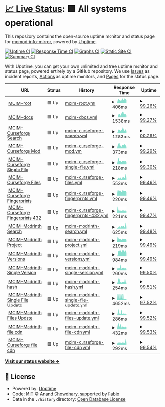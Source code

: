 # [📈 Live Status](https://mcmod-info-mirror.github.io/upptime): <!--live status--> **🟩 All systems operational**

This repository contains the open-source uptime monitor and status page for [mcmod-info-mirror](https://github.com/mcmod-info-mirror), powered by [Upptime](https://github.com/upptime/upptime).

[![Uptime CI](https://github.com/mcmod-info-mirror/upptime/workflows/Uptime%20CI/badge.svg)](https://github.com/mcmod-info-mirror/upptime/actions?query=workflow%3A%22Uptime+CI%22)
[![Response Time CI](https://github.com/mcmod-info-mirror/upptime/workflows/Response%20Time%20CI/badge.svg)](https://github.com/mcmod-info-mirror/upptime/actions?query=workflow%3A%22Response+Time+CI%22)
[![Graphs CI](https://github.com/mcmod-info-mirror/upptime/workflows/Graphs%20CI/badge.svg)](https://github.com/mcmod-info-mirror/upptime/actions?query=workflow%3A%22Graphs+CI%22)
[![Static Site CI](https://github.com/mcmod-info-mirror/upptime/workflows/Static%20Site%20CI/badge.svg)](https://github.com/mcmod-info-mirror/upptime/actions?query=workflow%3A%22Static+Site+CI%22)
[![Summary CI](https://github.com/mcmod-info-mirror/upptime/workflows/Summary%20CI/badge.svg)](https://github.com/mcmod-info-mirror/upptime/actions?query=workflow%3A%22Summary+CI%22)

With [Upptime](https://upptime.js.org), you can get your own unlimited and free uptime monitor and status page, powered entirely by a GitHub repository. We use [Issues](https://github.com/mcmod-info-mirror/upptime/issues) as incident reports, [Actions](https://github.com/mcmod-info-mirror/upptime/actions) as uptime monitors, and [Pages](https://mcmod-info-mirror.github.io/upptime) for the status page.

<!--start: status pages-->
<!-- This summary is generated by Upptime (https://github.com/upptime/upptime) -->
<!-- Do not edit this manually, your changes will be overwritten -->
<!-- prettier-ignore -->
| URL | Status | History | Response Time | Uptime |
| --- | ------ | ------- | ------------- | ------ |
| <img alt="" src="https://icons.duckduckgo.com/ip3/mod.mcimirror.top.ico" height="13"> [MCIM-root](https://mod.mcimirror.top) | 🟩 Up | [mcim-root.yml](https://github.com/mcmod-info-mirror/upptime/commits/HEAD/history/mcim-root.yml) | <details><summary><img alt="Response time graph" src="./graphs/mcim-root/response-time-week.png" height="20"> 406ms</summary><br><a href="https://mcmod-info-mirror.github.io/upptime/history/mcim-root"><img alt="Response time 379" src="https://img.shields.io/endpoint?url=https%3A%2F%2Fraw.githubusercontent.com%2Fmcmod-info-mirror%2Fupptime%2FHEAD%2Fapi%2Fmcim-root%2Fresponse-time.json"></a><br><a href="https://mcmod-info-mirror.github.io/upptime/history/mcim-root"><img alt="24-hour response time 617" src="https://img.shields.io/endpoint?url=https%3A%2F%2Fraw.githubusercontent.com%2Fmcmod-info-mirror%2Fupptime%2FHEAD%2Fapi%2Fmcim-root%2Fresponse-time-day.json"></a><br><a href="https://mcmod-info-mirror.github.io/upptime/history/mcim-root"><img alt="7-day response time 406" src="https://img.shields.io/endpoint?url=https%3A%2F%2Fraw.githubusercontent.com%2Fmcmod-info-mirror%2Fupptime%2FHEAD%2Fapi%2Fmcim-root%2Fresponse-time-week.json"></a><br><a href="https://mcmod-info-mirror.github.io/upptime/history/mcim-root"><img alt="30-day response time 379" src="https://img.shields.io/endpoint?url=https%3A%2F%2Fraw.githubusercontent.com%2Fmcmod-info-mirror%2Fupptime%2FHEAD%2Fapi%2Fmcim-root%2Fresponse-time-month.json"></a><br><a href="https://mcmod-info-mirror.github.io/upptime/history/mcim-root"><img alt="1-year response time 379" src="https://img.shields.io/endpoint?url=https%3A%2F%2Fraw.githubusercontent.com%2Fmcmod-info-mirror%2Fupptime%2FHEAD%2Fapi%2Fmcim-root%2Fresponse-time-year.json"></a></details> | <details><summary><a href="https://mcmod-info-mirror.github.io/upptime/history/mcim-root">99.26%</a></summary><a href="https://mcmod-info-mirror.github.io/upptime/history/mcim-root"><img alt="All-time uptime 99.62%" src="https://img.shields.io/endpoint?url=https%3A%2F%2Fraw.githubusercontent.com%2Fmcmod-info-mirror%2Fupptime%2FHEAD%2Fapi%2Fmcim-root%2Fuptime.json"></a><br><a href="https://mcmod-info-mirror.github.io/upptime/history/mcim-root"><img alt="24-hour uptime 100.00%" src="https://img.shields.io/endpoint?url=https%3A%2F%2Fraw.githubusercontent.com%2Fmcmod-info-mirror%2Fupptime%2FHEAD%2Fapi%2Fmcim-root%2Fuptime-day.json"></a><br><a href="https://mcmod-info-mirror.github.io/upptime/history/mcim-root"><img alt="7-day uptime 99.26%" src="https://img.shields.io/endpoint?url=https%3A%2F%2Fraw.githubusercontent.com%2Fmcmod-info-mirror%2Fupptime%2FHEAD%2Fapi%2Fmcim-root%2Fuptime-week.json"></a><br><a href="https://mcmod-info-mirror.github.io/upptime/history/mcim-root"><img alt="30-day uptime 99.46%" src="https://img.shields.io/endpoint?url=https%3A%2F%2Fraw.githubusercontent.com%2Fmcmod-info-mirror%2Fupptime%2FHEAD%2Fapi%2Fmcim-root%2Fuptime-month.json"></a><br><a href="https://mcmod-info-mirror.github.io/upptime/history/mcim-root"><img alt="1-year uptime 99.62%" src="https://img.shields.io/endpoint?url=https%3A%2F%2Fraw.githubusercontent.com%2Fmcmod-info-mirror%2Fupptime%2FHEAD%2Fapi%2Fmcim-root%2Fuptime-year.json"></a></details>
| <img alt="" src="https://icons.duckduckgo.com/ip3/mod.mcimirror.top.ico" height="13"> [MCIM-docs](https://mod.mcimirror.top/docs) | 🟩 Up | [mcim-docs.yml](https://github.com/mcmod-info-mirror/upptime/commits/HEAD/history/mcim-docs.yml) | <details><summary><img alt="Response time graph" src="./graphs/mcim-docs/response-time-week.png" height="20"> 1538ms</summary><br><a href="https://mcmod-info-mirror.github.io/upptime/history/mcim-docs"><img alt="Response time 1399" src="https://img.shields.io/endpoint?url=https%3A%2F%2Fraw.githubusercontent.com%2Fmcmod-info-mirror%2Fupptime%2FHEAD%2Fapi%2Fmcim-docs%2Fresponse-time.json"></a><br><a href="https://mcmod-info-mirror.github.io/upptime/history/mcim-docs"><img alt="24-hour response time 1191" src="https://img.shields.io/endpoint?url=https%3A%2F%2Fraw.githubusercontent.com%2Fmcmod-info-mirror%2Fupptime%2FHEAD%2Fapi%2Fmcim-docs%2Fresponse-time-day.json"></a><br><a href="https://mcmod-info-mirror.github.io/upptime/history/mcim-docs"><img alt="7-day response time 1538" src="https://img.shields.io/endpoint?url=https%3A%2F%2Fraw.githubusercontent.com%2Fmcmod-info-mirror%2Fupptime%2FHEAD%2Fapi%2Fmcim-docs%2Fresponse-time-week.json"></a><br><a href="https://mcmod-info-mirror.github.io/upptime/history/mcim-docs"><img alt="30-day response time 1392" src="https://img.shields.io/endpoint?url=https%3A%2F%2Fraw.githubusercontent.com%2Fmcmod-info-mirror%2Fupptime%2FHEAD%2Fapi%2Fmcim-docs%2Fresponse-time-month.json"></a><br><a href="https://mcmod-info-mirror.github.io/upptime/history/mcim-docs"><img alt="1-year response time 1399" src="https://img.shields.io/endpoint?url=https%3A%2F%2Fraw.githubusercontent.com%2Fmcmod-info-mirror%2Fupptime%2FHEAD%2Fapi%2Fmcim-docs%2Fresponse-time-year.json"></a></details> | <details><summary><a href="https://mcmod-info-mirror.github.io/upptime/history/mcim-docs">99.27%</a></summary><a href="https://mcmod-info-mirror.github.io/upptime/history/mcim-docs"><img alt="All-time uptime 99.60%" src="https://img.shields.io/endpoint?url=https%3A%2F%2Fraw.githubusercontent.com%2Fmcmod-info-mirror%2Fupptime%2FHEAD%2Fapi%2Fmcim-docs%2Fuptime.json"></a><br><a href="https://mcmod-info-mirror.github.io/upptime/history/mcim-docs"><img alt="24-hour uptime 100.00%" src="https://img.shields.io/endpoint?url=https%3A%2F%2Fraw.githubusercontent.com%2Fmcmod-info-mirror%2Fupptime%2FHEAD%2Fapi%2Fmcim-docs%2Fuptime-day.json"></a><br><a href="https://mcmod-info-mirror.github.io/upptime/history/mcim-docs"><img alt="7-day uptime 99.27%" src="https://img.shields.io/endpoint?url=https%3A%2F%2Fraw.githubusercontent.com%2Fmcmod-info-mirror%2Fupptime%2FHEAD%2Fapi%2Fmcim-docs%2Fuptime-week.json"></a><br><a href="https://mcmod-info-mirror.github.io/upptime/history/mcim-docs"><img alt="30-day uptime 99.42%" src="https://img.shields.io/endpoint?url=https%3A%2F%2Fraw.githubusercontent.com%2Fmcmod-info-mirror%2Fupptime%2FHEAD%2Fapi%2Fmcim-docs%2Fuptime-month.json"></a><br><a href="https://mcmod-info-mirror.github.io/upptime/history/mcim-docs"><img alt="1-year uptime 99.60%" src="https://img.shields.io/endpoint?url=https%3A%2F%2Fraw.githubusercontent.com%2Fmcmod-info-mirror%2Fupptime%2FHEAD%2Fapi%2Fmcim-docs%2Fuptime-year.json"></a></details>
| <img alt="" src="https://icons.duckduckgo.com/ip3/mod.mcimirror.top.ico" height="13"> [MCIM-Curseforge Search](https://mod.mcimirror.top/curseforge/v1/mods/search?gameId=432&pageSize=50) | 🟩 Up | [mcim-curseforge-search.yml](https://github.com/mcmod-info-mirror/upptime/commits/HEAD/history/mcim-curseforge-search.yml) | <details><summary><img alt="Response time graph" src="./graphs/mcim-curseforge-search/response-time-week.png" height="20"> 1283ms</summary><br><a href="https://mcmod-info-mirror.github.io/upptime/history/mcim-curseforge-search"><img alt="Response time 1279" src="https://img.shields.io/endpoint?url=https%3A%2F%2Fraw.githubusercontent.com%2Fmcmod-info-mirror%2Fupptime%2FHEAD%2Fapi%2Fmcim-curseforge-search%2Fresponse-time.json"></a><br><a href="https://mcmod-info-mirror.github.io/upptime/history/mcim-curseforge-search"><img alt="24-hour response time 1075" src="https://img.shields.io/endpoint?url=https%3A%2F%2Fraw.githubusercontent.com%2Fmcmod-info-mirror%2Fupptime%2FHEAD%2Fapi%2Fmcim-curseforge-search%2Fresponse-time-day.json"></a><br><a href="https://mcmod-info-mirror.github.io/upptime/history/mcim-curseforge-search"><img alt="7-day response time 1283" src="https://img.shields.io/endpoint?url=https%3A%2F%2Fraw.githubusercontent.com%2Fmcmod-info-mirror%2Fupptime%2FHEAD%2Fapi%2Fmcim-curseforge-search%2Fresponse-time-week.json"></a><br><a href="https://mcmod-info-mirror.github.io/upptime/history/mcim-curseforge-search"><img alt="30-day response time 1295" src="https://img.shields.io/endpoint?url=https%3A%2F%2Fraw.githubusercontent.com%2Fmcmod-info-mirror%2Fupptime%2FHEAD%2Fapi%2Fmcim-curseforge-search%2Fresponse-time-month.json"></a><br><a href="https://mcmod-info-mirror.github.io/upptime/history/mcim-curseforge-search"><img alt="1-year response time 1279" src="https://img.shields.io/endpoint?url=https%3A%2F%2Fraw.githubusercontent.com%2Fmcmod-info-mirror%2Fupptime%2FHEAD%2Fapi%2Fmcim-curseforge-search%2Fresponse-time-year.json"></a></details> | <details><summary><a href="https://mcmod-info-mirror.github.io/upptime/history/mcim-curseforge-search">99.28%</a></summary><a href="https://mcmod-info-mirror.github.io/upptime/history/mcim-curseforge-search"><img alt="All-time uptime 99.41%" src="https://img.shields.io/endpoint?url=https%3A%2F%2Fraw.githubusercontent.com%2Fmcmod-info-mirror%2Fupptime%2FHEAD%2Fapi%2Fmcim-curseforge-search%2Fuptime.json"></a><br><a href="https://mcmod-info-mirror.github.io/upptime/history/mcim-curseforge-search"><img alt="24-hour uptime 100.00%" src="https://img.shields.io/endpoint?url=https%3A%2F%2Fraw.githubusercontent.com%2Fmcmod-info-mirror%2Fupptime%2FHEAD%2Fapi%2Fmcim-curseforge-search%2Fuptime-day.json"></a><br><a href="https://mcmod-info-mirror.github.io/upptime/history/mcim-curseforge-search"><img alt="7-day uptime 99.28%" src="https://img.shields.io/endpoint?url=https%3A%2F%2Fraw.githubusercontent.com%2Fmcmod-info-mirror%2Fupptime%2FHEAD%2Fapi%2Fmcim-curseforge-search%2Fuptime-week.json"></a><br><a href="https://mcmod-info-mirror.github.io/upptime/history/mcim-curseforge-search"><img alt="30-day uptime 99.18%" src="https://img.shields.io/endpoint?url=https%3A%2F%2Fraw.githubusercontent.com%2Fmcmod-info-mirror%2Fupptime%2FHEAD%2Fapi%2Fmcim-curseforge-search%2Fuptime-month.json"></a><br><a href="https://mcmod-info-mirror.github.io/upptime/history/mcim-curseforge-search"><img alt="1-year uptime 99.41%" src="https://img.shields.io/endpoint?url=https%3A%2F%2Fraw.githubusercontent.com%2Fmcmod-info-mirror%2Fupptime%2FHEAD%2Fapi%2Fmcim-curseforge-search%2Fuptime-year.json"></a></details>
| <img alt="" src="https://icons.duckduckgo.com/ip3/mod.mcimirror.top.ico" height="13"> [MCIM-Curseforge Mod](https://mod.mcimirror.top/curseforge/v1/mods/238222) | 🟩 Up | [mcim-curseforge-mod.yml](https://github.com/mcmod-info-mirror/upptime/commits/HEAD/history/mcim-curseforge-mod.yml) | <details><summary><img alt="Response time graph" src="./graphs/mcim-curseforge-mod/response-time-week.png" height="20"> 373ms</summary><br><a href="https://mcmod-info-mirror.github.io/upptime/history/mcim-curseforge-mod"><img alt="Response time 553" src="https://img.shields.io/endpoint?url=https%3A%2F%2Fraw.githubusercontent.com%2Fmcmod-info-mirror%2Fupptime%2FHEAD%2Fapi%2Fmcim-curseforge-mod%2Fresponse-time.json"></a><br><a href="https://mcmod-info-mirror.github.io/upptime/history/mcim-curseforge-mod"><img alt="24-hour response time 251" src="https://img.shields.io/endpoint?url=https%3A%2F%2Fraw.githubusercontent.com%2Fmcmod-info-mirror%2Fupptime%2FHEAD%2Fapi%2Fmcim-curseforge-mod%2Fresponse-time-day.json"></a><br><a href="https://mcmod-info-mirror.github.io/upptime/history/mcim-curseforge-mod"><img alt="7-day response time 373" src="https://img.shields.io/endpoint?url=https%3A%2F%2Fraw.githubusercontent.com%2Fmcmod-info-mirror%2Fupptime%2FHEAD%2Fapi%2Fmcim-curseforge-mod%2Fresponse-time-week.json"></a><br><a href="https://mcmod-info-mirror.github.io/upptime/history/mcim-curseforge-mod"><img alt="30-day response time 673" src="https://img.shields.io/endpoint?url=https%3A%2F%2Fraw.githubusercontent.com%2Fmcmod-info-mirror%2Fupptime%2FHEAD%2Fapi%2Fmcim-curseforge-mod%2Fresponse-time-month.json"></a><br><a href="https://mcmod-info-mirror.github.io/upptime/history/mcim-curseforge-mod"><img alt="1-year response time 553" src="https://img.shields.io/endpoint?url=https%3A%2F%2Fraw.githubusercontent.com%2Fmcmod-info-mirror%2Fupptime%2FHEAD%2Fapi%2Fmcim-curseforge-mod%2Fresponse-time-year.json"></a></details> | <details><summary><a href="https://mcmod-info-mirror.github.io/upptime/history/mcim-curseforge-mod">99.29%</a></summary><a href="https://mcmod-info-mirror.github.io/upptime/history/mcim-curseforge-mod"><img alt="All-time uptime 99.47%" src="https://img.shields.io/endpoint?url=https%3A%2F%2Fraw.githubusercontent.com%2Fmcmod-info-mirror%2Fupptime%2FHEAD%2Fapi%2Fmcim-curseforge-mod%2Fuptime.json"></a><br><a href="https://mcmod-info-mirror.github.io/upptime/history/mcim-curseforge-mod"><img alt="24-hour uptime 100.00%" src="https://img.shields.io/endpoint?url=https%3A%2F%2Fraw.githubusercontent.com%2Fmcmod-info-mirror%2Fupptime%2FHEAD%2Fapi%2Fmcim-curseforge-mod%2Fuptime-day.json"></a><br><a href="https://mcmod-info-mirror.github.io/upptime/history/mcim-curseforge-mod"><img alt="7-day uptime 99.29%" src="https://img.shields.io/endpoint?url=https%3A%2F%2Fraw.githubusercontent.com%2Fmcmod-info-mirror%2Fupptime%2FHEAD%2Fapi%2Fmcim-curseforge-mod%2Fuptime-week.json"></a><br><a href="https://mcmod-info-mirror.github.io/upptime/history/mcim-curseforge-mod"><img alt="30-day uptime 99.25%" src="https://img.shields.io/endpoint?url=https%3A%2F%2Fraw.githubusercontent.com%2Fmcmod-info-mirror%2Fupptime%2FHEAD%2Fapi%2Fmcim-curseforge-mod%2Fuptime-month.json"></a><br><a href="https://mcmod-info-mirror.github.io/upptime/history/mcim-curseforge-mod"><img alt="1-year uptime 99.47%" src="https://img.shields.io/endpoint?url=https%3A%2F%2Fraw.githubusercontent.com%2Fmcmod-info-mirror%2Fupptime%2FHEAD%2Fapi%2Fmcim-curseforge-mod%2Fuptime-year.json"></a></details>
| <img alt="" src="https://icons.duckduckgo.com/ip3/mod.mcimirror.top.ico" height="13"> [MCIM-Curseforge Single File](https://mod.mcimirror.top/curseforge/v1/mods/256717/files/2666198) | 🟩 Up | [mcim-curseforge-single-file.yml](https://github.com/mcmod-info-mirror/upptime/commits/HEAD/history/mcim-curseforge-single-file.yml) | <details><summary><img alt="Response time graph" src="./graphs/mcim-curseforge-single-file/response-time-week.png" height="20"> 218ms</summary><br><a href="https://mcmod-info-mirror.github.io/upptime/history/mcim-curseforge-single-file"><img alt="Response time 259" src="https://img.shields.io/endpoint?url=https%3A%2F%2Fraw.githubusercontent.com%2Fmcmod-info-mirror%2Fupptime%2FHEAD%2Fapi%2Fmcim-curseforge-single-file%2Fresponse-time.json"></a><br><a href="https://mcmod-info-mirror.github.io/upptime/history/mcim-curseforge-single-file"><img alt="24-hour response time 250" src="https://img.shields.io/endpoint?url=https%3A%2F%2Fraw.githubusercontent.com%2Fmcmod-info-mirror%2Fupptime%2FHEAD%2Fapi%2Fmcim-curseforge-single-file%2Fresponse-time-day.json"></a><br><a href="https://mcmod-info-mirror.github.io/upptime/history/mcim-curseforge-single-file"><img alt="7-day response time 218" src="https://img.shields.io/endpoint?url=https%3A%2F%2Fraw.githubusercontent.com%2Fmcmod-info-mirror%2Fupptime%2FHEAD%2Fapi%2Fmcim-curseforge-single-file%2Fresponse-time-week.json"></a><br><a href="https://mcmod-info-mirror.github.io/upptime/history/mcim-curseforge-single-file"><img alt="30-day response time 248" src="https://img.shields.io/endpoint?url=https%3A%2F%2Fraw.githubusercontent.com%2Fmcmod-info-mirror%2Fupptime%2FHEAD%2Fapi%2Fmcim-curseforge-single-file%2Fresponse-time-month.json"></a><br><a href="https://mcmod-info-mirror.github.io/upptime/history/mcim-curseforge-single-file"><img alt="1-year response time 259" src="https://img.shields.io/endpoint?url=https%3A%2F%2Fraw.githubusercontent.com%2Fmcmod-info-mirror%2Fupptime%2FHEAD%2Fapi%2Fmcim-curseforge-single-file%2Fresponse-time-year.json"></a></details> | <details><summary><a href="https://mcmod-info-mirror.github.io/upptime/history/mcim-curseforge-single-file">99.30%</a></summary><a href="https://mcmod-info-mirror.github.io/upptime/history/mcim-curseforge-single-file"><img alt="All-time uptime 99.48%" src="https://img.shields.io/endpoint?url=https%3A%2F%2Fraw.githubusercontent.com%2Fmcmod-info-mirror%2Fupptime%2FHEAD%2Fapi%2Fmcim-curseforge-single-file%2Fuptime.json"></a><br><a href="https://mcmod-info-mirror.github.io/upptime/history/mcim-curseforge-single-file"><img alt="24-hour uptime 100.00%" src="https://img.shields.io/endpoint?url=https%3A%2F%2Fraw.githubusercontent.com%2Fmcmod-info-mirror%2Fupptime%2FHEAD%2Fapi%2Fmcim-curseforge-single-file%2Fuptime-day.json"></a><br><a href="https://mcmod-info-mirror.github.io/upptime/history/mcim-curseforge-single-file"><img alt="7-day uptime 99.30%" src="https://img.shields.io/endpoint?url=https%3A%2F%2Fraw.githubusercontent.com%2Fmcmod-info-mirror%2Fupptime%2FHEAD%2Fapi%2Fmcim-curseforge-single-file%2Fuptime-week.json"></a><br><a href="https://mcmod-info-mirror.github.io/upptime/history/mcim-curseforge-single-file"><img alt="30-day uptime 99.26%" src="https://img.shields.io/endpoint?url=https%3A%2F%2Fraw.githubusercontent.com%2Fmcmod-info-mirror%2Fupptime%2FHEAD%2Fapi%2Fmcim-curseforge-single-file%2Fuptime-month.json"></a><br><a href="https://mcmod-info-mirror.github.io/upptime/history/mcim-curseforge-single-file"><img alt="1-year uptime 99.48%" src="https://img.shields.io/endpoint?url=https%3A%2F%2Fraw.githubusercontent.com%2Fmcmod-info-mirror%2Fupptime%2FHEAD%2Fapi%2Fmcim-curseforge-single-file%2Fuptime-year.json"></a></details>
| <img alt="" src="https://icons.duckduckgo.com/ip3/mod.mcimirror.top.ico" height="13"> [MCIM-Curseforge Files](https://mod.mcimirror.top/curseforge/v1/mods/238222/files) | 🟩 Up | [mcim-curseforge-files.yml](https://github.com/mcmod-info-mirror/upptime/commits/HEAD/history/mcim-curseforge-files.yml) | <details><summary><img alt="Response time graph" src="./graphs/mcim-curseforge-files/response-time-week.png" height="20"> 553ms</summary><br><a href="https://mcmod-info-mirror.github.io/upptime/history/mcim-curseforge-files"><img alt="Response time 472" src="https://img.shields.io/endpoint?url=https%3A%2F%2Fraw.githubusercontent.com%2Fmcmod-info-mirror%2Fupptime%2FHEAD%2Fapi%2Fmcim-curseforge-files%2Fresponse-time.json"></a><br><a href="https://mcmod-info-mirror.github.io/upptime/history/mcim-curseforge-files"><img alt="24-hour response time 267" src="https://img.shields.io/endpoint?url=https%3A%2F%2Fraw.githubusercontent.com%2Fmcmod-info-mirror%2Fupptime%2FHEAD%2Fapi%2Fmcim-curseforge-files%2Fresponse-time-day.json"></a><br><a href="https://mcmod-info-mirror.github.io/upptime/history/mcim-curseforge-files"><img alt="7-day response time 553" src="https://img.shields.io/endpoint?url=https%3A%2F%2Fraw.githubusercontent.com%2Fmcmod-info-mirror%2Fupptime%2FHEAD%2Fapi%2Fmcim-curseforge-files%2Fresponse-time-week.json"></a><br><a href="https://mcmod-info-mirror.github.io/upptime/history/mcim-curseforge-files"><img alt="30-day response time 480" src="https://img.shields.io/endpoint?url=https%3A%2F%2Fraw.githubusercontent.com%2Fmcmod-info-mirror%2Fupptime%2FHEAD%2Fapi%2Fmcim-curseforge-files%2Fresponse-time-month.json"></a><br><a href="https://mcmod-info-mirror.github.io/upptime/history/mcim-curseforge-files"><img alt="1-year response time 472" src="https://img.shields.io/endpoint?url=https%3A%2F%2Fraw.githubusercontent.com%2Fmcmod-info-mirror%2Fupptime%2FHEAD%2Fapi%2Fmcim-curseforge-files%2Fresponse-time-year.json"></a></details> | <details><summary><a href="https://mcmod-info-mirror.github.io/upptime/history/mcim-curseforge-files">99.46%</a></summary><a href="https://mcmod-info-mirror.github.io/upptime/history/mcim-curseforge-files"><img alt="All-time uptime 99.51%" src="https://img.shields.io/endpoint?url=https%3A%2F%2Fraw.githubusercontent.com%2Fmcmod-info-mirror%2Fupptime%2FHEAD%2Fapi%2Fmcim-curseforge-files%2Fuptime.json"></a><br><a href="https://mcmod-info-mirror.github.io/upptime/history/mcim-curseforge-files"><img alt="24-hour uptime 100.00%" src="https://img.shields.io/endpoint?url=https%3A%2F%2Fraw.githubusercontent.com%2Fmcmod-info-mirror%2Fupptime%2FHEAD%2Fapi%2Fmcim-curseforge-files%2Fuptime-day.json"></a><br><a href="https://mcmod-info-mirror.github.io/upptime/history/mcim-curseforge-files"><img alt="7-day uptime 99.46%" src="https://img.shields.io/endpoint?url=https%3A%2F%2Fraw.githubusercontent.com%2Fmcmod-info-mirror%2Fupptime%2FHEAD%2Fapi%2Fmcim-curseforge-files%2Fuptime-week.json"></a><br><a href="https://mcmod-info-mirror.github.io/upptime/history/mcim-curseforge-files"><img alt="30-day uptime 99.30%" src="https://img.shields.io/endpoint?url=https%3A%2F%2Fraw.githubusercontent.com%2Fmcmod-info-mirror%2Fupptime%2FHEAD%2Fapi%2Fmcim-curseforge-files%2Fuptime-month.json"></a><br><a href="https://mcmod-info-mirror.github.io/upptime/history/mcim-curseforge-files"><img alt="1-year uptime 99.51%" src="https://img.shields.io/endpoint?url=https%3A%2F%2Fraw.githubusercontent.com%2Fmcmod-info-mirror%2Fupptime%2FHEAD%2Fapi%2Fmcim-curseforge-files%2Fuptime-year.json"></a></details>
| <img alt="" src="https://icons.duckduckgo.com/ip3/mod.mcimirror.top.ico" height="13"> [MCIM-Curseforge Fingerprints](https://mod.mcimirror.top/curseforge/v1/fingerprints) | 🟩 Up | [mcim-curseforge-fingerprints.yml](https://github.com/mcmod-info-mirror/upptime/commits/HEAD/history/mcim-curseforge-fingerprints.yml) | <details><summary><img alt="Response time graph" src="./graphs/mcim-curseforge-fingerprints/response-time-week.png" height="20"> 220ms</summary><br><a href="https://mcmod-info-mirror.github.io/upptime/history/mcim-curseforge-fingerprints"><img alt="Response time 259" src="https://img.shields.io/endpoint?url=https%3A%2F%2Fraw.githubusercontent.com%2Fmcmod-info-mirror%2Fupptime%2FHEAD%2Fapi%2Fmcim-curseforge-fingerprints%2Fresponse-time.json"></a><br><a href="https://mcmod-info-mirror.github.io/upptime/history/mcim-curseforge-fingerprints"><img alt="24-hour response time 252" src="https://img.shields.io/endpoint?url=https%3A%2F%2Fraw.githubusercontent.com%2Fmcmod-info-mirror%2Fupptime%2FHEAD%2Fapi%2Fmcim-curseforge-fingerprints%2Fresponse-time-day.json"></a><br><a href="https://mcmod-info-mirror.github.io/upptime/history/mcim-curseforge-fingerprints"><img alt="7-day response time 220" src="https://img.shields.io/endpoint?url=https%3A%2F%2Fraw.githubusercontent.com%2Fmcmod-info-mirror%2Fupptime%2FHEAD%2Fapi%2Fmcim-curseforge-fingerprints%2Fresponse-time-week.json"></a><br><a href="https://mcmod-info-mirror.github.io/upptime/history/mcim-curseforge-fingerprints"><img alt="30-day response time 227" src="https://img.shields.io/endpoint?url=https%3A%2F%2Fraw.githubusercontent.com%2Fmcmod-info-mirror%2Fupptime%2FHEAD%2Fapi%2Fmcim-curseforge-fingerprints%2Fresponse-time-month.json"></a><br><a href="https://mcmod-info-mirror.github.io/upptime/history/mcim-curseforge-fingerprints"><img alt="1-year response time 259" src="https://img.shields.io/endpoint?url=https%3A%2F%2Fraw.githubusercontent.com%2Fmcmod-info-mirror%2Fupptime%2FHEAD%2Fapi%2Fmcim-curseforge-fingerprints%2Fresponse-time-year.json"></a></details> | <details><summary><a href="https://mcmod-info-mirror.github.io/upptime/history/mcim-curseforge-fingerprints">99.46%</a></summary><a href="https://mcmod-info-mirror.github.io/upptime/history/mcim-curseforge-fingerprints"><img alt="All-time uptime 99.55%" src="https://img.shields.io/endpoint?url=https%3A%2F%2Fraw.githubusercontent.com%2Fmcmod-info-mirror%2Fupptime%2FHEAD%2Fapi%2Fmcim-curseforge-fingerprints%2Fuptime.json"></a><br><a href="https://mcmod-info-mirror.github.io/upptime/history/mcim-curseforge-fingerprints"><img alt="24-hour uptime 100.00%" src="https://img.shields.io/endpoint?url=https%3A%2F%2Fraw.githubusercontent.com%2Fmcmod-info-mirror%2Fupptime%2FHEAD%2Fapi%2Fmcim-curseforge-fingerprints%2Fuptime-day.json"></a><br><a href="https://mcmod-info-mirror.github.io/upptime/history/mcim-curseforge-fingerprints"><img alt="7-day uptime 99.46%" src="https://img.shields.io/endpoint?url=https%3A%2F%2Fraw.githubusercontent.com%2Fmcmod-info-mirror%2Fupptime%2FHEAD%2Fapi%2Fmcim-curseforge-fingerprints%2Fuptime-week.json"></a><br><a href="https://mcmod-info-mirror.github.io/upptime/history/mcim-curseforge-fingerprints"><img alt="30-day uptime 99.38%" src="https://img.shields.io/endpoint?url=https%3A%2F%2Fraw.githubusercontent.com%2Fmcmod-info-mirror%2Fupptime%2FHEAD%2Fapi%2Fmcim-curseforge-fingerprints%2Fuptime-month.json"></a><br><a href="https://mcmod-info-mirror.github.io/upptime/history/mcim-curseforge-fingerprints"><img alt="1-year uptime 99.55%" src="https://img.shields.io/endpoint?url=https%3A%2F%2Fraw.githubusercontent.com%2Fmcmod-info-mirror%2Fupptime%2FHEAD%2Fapi%2Fmcim-curseforge-fingerprints%2Fuptime-year.json"></a></details>
| <img alt="" src="https://icons.duckduckgo.com/ip3/mod.mcimirror.top.ico" height="13"> [MCIM-Curseforge Fingerprints 432](https://mod.mcimirror.top/curseforge/v1/fingerprints/432) | 🟩 Up | [mcim-curseforge-fingerprints-432.yml](https://github.com/mcmod-info-mirror/upptime/commits/HEAD/history/mcim-curseforge-fingerprints-432.yml) | <details><summary><img alt="Response time graph" src="./graphs/mcim-curseforge-fingerprints-432/response-time-week.png" height="20"> 221ms</summary><br><a href="https://mcmod-info-mirror.github.io/upptime/history/mcim-curseforge-fingerprints-432"><img alt="Response time 258" src="https://img.shields.io/endpoint?url=https%3A%2F%2Fraw.githubusercontent.com%2Fmcmod-info-mirror%2Fupptime%2FHEAD%2Fapi%2Fmcim-curseforge-fingerprints-432%2Fresponse-time.json"></a><br><a href="https://mcmod-info-mirror.github.io/upptime/history/mcim-curseforge-fingerprints-432"><img alt="24-hour response time 251" src="https://img.shields.io/endpoint?url=https%3A%2F%2Fraw.githubusercontent.com%2Fmcmod-info-mirror%2Fupptime%2FHEAD%2Fapi%2Fmcim-curseforge-fingerprints-432%2Fresponse-time-day.json"></a><br><a href="https://mcmod-info-mirror.github.io/upptime/history/mcim-curseforge-fingerprints-432"><img alt="7-day response time 221" src="https://img.shields.io/endpoint?url=https%3A%2F%2Fraw.githubusercontent.com%2Fmcmod-info-mirror%2Fupptime%2FHEAD%2Fapi%2Fmcim-curseforge-fingerprints-432%2Fresponse-time-week.json"></a><br><a href="https://mcmod-info-mirror.github.io/upptime/history/mcim-curseforge-fingerprints-432"><img alt="30-day response time 236" src="https://img.shields.io/endpoint?url=https%3A%2F%2Fraw.githubusercontent.com%2Fmcmod-info-mirror%2Fupptime%2FHEAD%2Fapi%2Fmcim-curseforge-fingerprints-432%2Fresponse-time-month.json"></a><br><a href="https://mcmod-info-mirror.github.io/upptime/history/mcim-curseforge-fingerprints-432"><img alt="1-year response time 258" src="https://img.shields.io/endpoint?url=https%3A%2F%2Fraw.githubusercontent.com%2Fmcmod-info-mirror%2Fupptime%2FHEAD%2Fapi%2Fmcim-curseforge-fingerprints-432%2Fresponse-time-year.json"></a></details> | <details><summary><a href="https://mcmod-info-mirror.github.io/upptime/history/mcim-curseforge-fingerprints-432">99.47%</a></summary><a href="https://mcmod-info-mirror.github.io/upptime/history/mcim-curseforge-fingerprints-432"><img alt="All-time uptime 99.56%" src="https://img.shields.io/endpoint?url=https%3A%2F%2Fraw.githubusercontent.com%2Fmcmod-info-mirror%2Fupptime%2FHEAD%2Fapi%2Fmcim-curseforge-fingerprints-432%2Fuptime.json"></a><br><a href="https://mcmod-info-mirror.github.io/upptime/history/mcim-curseforge-fingerprints-432"><img alt="24-hour uptime 100.00%" src="https://img.shields.io/endpoint?url=https%3A%2F%2Fraw.githubusercontent.com%2Fmcmod-info-mirror%2Fupptime%2FHEAD%2Fapi%2Fmcim-curseforge-fingerprints-432%2Fuptime-day.json"></a><br><a href="https://mcmod-info-mirror.github.io/upptime/history/mcim-curseforge-fingerprints-432"><img alt="7-day uptime 99.47%" src="https://img.shields.io/endpoint?url=https%3A%2F%2Fraw.githubusercontent.com%2Fmcmod-info-mirror%2Fupptime%2FHEAD%2Fapi%2Fmcim-curseforge-fingerprints-432%2Fuptime-week.json"></a><br><a href="https://mcmod-info-mirror.github.io/upptime/history/mcim-curseforge-fingerprints-432"><img alt="30-day uptime 99.38%" src="https://img.shields.io/endpoint?url=https%3A%2F%2Fraw.githubusercontent.com%2Fmcmod-info-mirror%2Fupptime%2FHEAD%2Fapi%2Fmcim-curseforge-fingerprints-432%2Fuptime-month.json"></a><br><a href="https://mcmod-info-mirror.github.io/upptime/history/mcim-curseforge-fingerprints-432"><img alt="1-year uptime 99.56%" src="https://img.shields.io/endpoint?url=https%3A%2F%2Fraw.githubusercontent.com%2Fmcmod-info-mirror%2Fupptime%2FHEAD%2Fapi%2Fmcim-curseforge-fingerprints-432%2Fuptime-year.json"></a></details>
| <img alt="" src="https://icons.duckduckgo.com/ip3/mod.mcimirror.top.ico" height="13"> [MCIM-Modrinth Search](https://mod.mcimirror.top/modrinth/v2/search?offset=0&limit=10&index=relevance) | 🟩 Up | [mcim-modrinth-search.yml](https://github.com/mcmod-info-mirror/upptime/commits/HEAD/history/mcim-modrinth-search.yml) | <details><summary><img alt="Response time graph" src="./graphs/mcim-modrinth-search/response-time-week.png" height="20"> 625ms</summary><br><a href="https://mcmod-info-mirror.github.io/upptime/history/mcim-modrinth-search"><img alt="Response time 505" src="https://img.shields.io/endpoint?url=https%3A%2F%2Fraw.githubusercontent.com%2Fmcmod-info-mirror%2Fupptime%2FHEAD%2Fapi%2Fmcim-modrinth-search%2Fresponse-time.json"></a><br><a href="https://mcmod-info-mirror.github.io/upptime/history/mcim-modrinth-search"><img alt="24-hour response time 250" src="https://img.shields.io/endpoint?url=https%3A%2F%2Fraw.githubusercontent.com%2Fmcmod-info-mirror%2Fupptime%2FHEAD%2Fapi%2Fmcim-modrinth-search%2Fresponse-time-day.json"></a><br><a href="https://mcmod-info-mirror.github.io/upptime/history/mcim-modrinth-search"><img alt="7-day response time 625" src="https://img.shields.io/endpoint?url=https%3A%2F%2Fraw.githubusercontent.com%2Fmcmod-info-mirror%2Fupptime%2FHEAD%2Fapi%2Fmcim-modrinth-search%2Fresponse-time-week.json"></a><br><a href="https://mcmod-info-mirror.github.io/upptime/history/mcim-modrinth-search"><img alt="30-day response time 449" src="https://img.shields.io/endpoint?url=https%3A%2F%2Fraw.githubusercontent.com%2Fmcmod-info-mirror%2Fupptime%2FHEAD%2Fapi%2Fmcim-modrinth-search%2Fresponse-time-month.json"></a><br><a href="https://mcmod-info-mirror.github.io/upptime/history/mcim-modrinth-search"><img alt="1-year response time 505" src="https://img.shields.io/endpoint?url=https%3A%2F%2Fraw.githubusercontent.com%2Fmcmod-info-mirror%2Fupptime%2FHEAD%2Fapi%2Fmcim-modrinth-search%2Fresponse-time-year.json"></a></details> | <details><summary><a href="https://mcmod-info-mirror.github.io/upptime/history/mcim-modrinth-search">99.48%</a></summary><a href="https://mcmod-info-mirror.github.io/upptime/history/mcim-modrinth-search"><img alt="All-time uptime 99.53%" src="https://img.shields.io/endpoint?url=https%3A%2F%2Fraw.githubusercontent.com%2Fmcmod-info-mirror%2Fupptime%2FHEAD%2Fapi%2Fmcim-modrinth-search%2Fuptime.json"></a><br><a href="https://mcmod-info-mirror.github.io/upptime/history/mcim-modrinth-search"><img alt="24-hour uptime 100.00%" src="https://img.shields.io/endpoint?url=https%3A%2F%2Fraw.githubusercontent.com%2Fmcmod-info-mirror%2Fupptime%2FHEAD%2Fapi%2Fmcim-modrinth-search%2Fuptime-day.json"></a><br><a href="https://mcmod-info-mirror.github.io/upptime/history/mcim-modrinth-search"><img alt="7-day uptime 99.48%" src="https://img.shields.io/endpoint?url=https%3A%2F%2Fraw.githubusercontent.com%2Fmcmod-info-mirror%2Fupptime%2FHEAD%2Fapi%2Fmcim-modrinth-search%2Fuptime-week.json"></a><br><a href="https://mcmod-info-mirror.github.io/upptime/history/mcim-modrinth-search"><img alt="30-day uptime 99.34%" src="https://img.shields.io/endpoint?url=https%3A%2F%2Fraw.githubusercontent.com%2Fmcmod-info-mirror%2Fupptime%2FHEAD%2Fapi%2Fmcim-modrinth-search%2Fuptime-month.json"></a><br><a href="https://mcmod-info-mirror.github.io/upptime/history/mcim-modrinth-search"><img alt="1-year uptime 99.53%" src="https://img.shields.io/endpoint?url=https%3A%2F%2Fraw.githubusercontent.com%2Fmcmod-info-mirror%2Fupptime%2FHEAD%2Fapi%2Fmcim-modrinth-search%2Fuptime-year.json"></a></details>
| <img alt="" src="https://icons.duckduckgo.com/ip3/mod.mcimirror.top.ico" height="13"> [MCIM-Modrinth Project](https://mod.mcimirror.top/modrinth/v2/project/sodium-extra) | 🟩 Up | [mcim-modrinth-project.yml](https://github.com/mcmod-info-mirror/upptime/commits/HEAD/history/mcim-modrinth-project.yml) | <details><summary><img alt="Response time graph" src="./graphs/mcim-modrinth-project/response-time-week.png" height="20"> 219ms</summary><br><a href="https://mcmod-info-mirror.github.io/upptime/history/mcim-modrinth-project"><img alt="Response time 238" src="https://img.shields.io/endpoint?url=https%3A%2F%2Fraw.githubusercontent.com%2Fmcmod-info-mirror%2Fupptime%2FHEAD%2Fapi%2Fmcim-modrinth-project%2Fresponse-time.json"></a><br><a href="https://mcmod-info-mirror.github.io/upptime/history/mcim-modrinth-project"><img alt="24-hour response time 251" src="https://img.shields.io/endpoint?url=https%3A%2F%2Fraw.githubusercontent.com%2Fmcmod-info-mirror%2Fupptime%2FHEAD%2Fapi%2Fmcim-modrinth-project%2Fresponse-time-day.json"></a><br><a href="https://mcmod-info-mirror.github.io/upptime/history/mcim-modrinth-project"><img alt="7-day response time 219" src="https://img.shields.io/endpoint?url=https%3A%2F%2Fraw.githubusercontent.com%2Fmcmod-info-mirror%2Fupptime%2FHEAD%2Fapi%2Fmcim-modrinth-project%2Fresponse-time-week.json"></a><br><a href="https://mcmod-info-mirror.github.io/upptime/history/mcim-modrinth-project"><img alt="30-day response time 231" src="https://img.shields.io/endpoint?url=https%3A%2F%2Fraw.githubusercontent.com%2Fmcmod-info-mirror%2Fupptime%2FHEAD%2Fapi%2Fmcim-modrinth-project%2Fresponse-time-month.json"></a><br><a href="https://mcmod-info-mirror.github.io/upptime/history/mcim-modrinth-project"><img alt="1-year response time 238" src="https://img.shields.io/endpoint?url=https%3A%2F%2Fraw.githubusercontent.com%2Fmcmod-info-mirror%2Fupptime%2FHEAD%2Fapi%2Fmcim-modrinth-project%2Fresponse-time-year.json"></a></details> | <details><summary><a href="https://mcmod-info-mirror.github.io/upptime/history/mcim-modrinth-project">99.49%</a></summary><a href="https://mcmod-info-mirror.github.io/upptime/history/mcim-modrinth-project"><img alt="All-time uptime 99.59%" src="https://img.shields.io/endpoint?url=https%3A%2F%2Fraw.githubusercontent.com%2Fmcmod-info-mirror%2Fupptime%2FHEAD%2Fapi%2Fmcim-modrinth-project%2Fuptime.json"></a><br><a href="https://mcmod-info-mirror.github.io/upptime/history/mcim-modrinth-project"><img alt="24-hour uptime 100.00%" src="https://img.shields.io/endpoint?url=https%3A%2F%2Fraw.githubusercontent.com%2Fmcmod-info-mirror%2Fupptime%2FHEAD%2Fapi%2Fmcim-modrinth-project%2Fuptime-day.json"></a><br><a href="https://mcmod-info-mirror.github.io/upptime/history/mcim-modrinth-project"><img alt="7-day uptime 99.49%" src="https://img.shields.io/endpoint?url=https%3A%2F%2Fraw.githubusercontent.com%2Fmcmod-info-mirror%2Fupptime%2FHEAD%2Fapi%2Fmcim-modrinth-project%2Fuptime-week.json"></a><br><a href="https://mcmod-info-mirror.github.io/upptime/history/mcim-modrinth-project"><img alt="30-day uptime 99.43%" src="https://img.shields.io/endpoint?url=https%3A%2F%2Fraw.githubusercontent.com%2Fmcmod-info-mirror%2Fupptime%2FHEAD%2Fapi%2Fmcim-modrinth-project%2Fuptime-month.json"></a><br><a href="https://mcmod-info-mirror.github.io/upptime/history/mcim-modrinth-project"><img alt="1-year uptime 99.59%" src="https://img.shields.io/endpoint?url=https%3A%2F%2Fraw.githubusercontent.com%2Fmcmod-info-mirror%2Fupptime%2FHEAD%2Fapi%2Fmcim-modrinth-project%2Fuptime-year.json"></a></details>
| <img alt="" src="https://icons.duckduckgo.com/ip3/mod.mcimirror.top.ico" height="13"> [MCIM-Modrinth Versions](https://mod.mcimirror.top/modrinth/v2/project/sodium-extra/version) | 🟩 Up | [mcim-modrinth-versions.yml](https://github.com/mcmod-info-mirror/upptime/commits/HEAD/history/mcim-modrinth-versions.yml) | <details><summary><img alt="Response time graph" src="./graphs/mcim-modrinth-versions/response-time-week.png" height="20"> 984ms</summary><br><a href="https://mcmod-info-mirror.github.io/upptime/history/mcim-modrinth-versions"><img alt="Response time 816" src="https://img.shields.io/endpoint?url=https%3A%2F%2Fraw.githubusercontent.com%2Fmcmod-info-mirror%2Fupptime%2FHEAD%2Fapi%2Fmcim-modrinth-versions%2Fresponse-time.json"></a><br><a href="https://mcmod-info-mirror.github.io/upptime/history/mcim-modrinth-versions"><img alt="24-hour response time 1080" src="https://img.shields.io/endpoint?url=https%3A%2F%2Fraw.githubusercontent.com%2Fmcmod-info-mirror%2Fupptime%2FHEAD%2Fapi%2Fmcim-modrinth-versions%2Fresponse-time-day.json"></a><br><a href="https://mcmod-info-mirror.github.io/upptime/history/mcim-modrinth-versions"><img alt="7-day response time 984" src="https://img.shields.io/endpoint?url=https%3A%2F%2Fraw.githubusercontent.com%2Fmcmod-info-mirror%2Fupptime%2FHEAD%2Fapi%2Fmcim-modrinth-versions%2Fresponse-time-week.json"></a><br><a href="https://mcmod-info-mirror.github.io/upptime/history/mcim-modrinth-versions"><img alt="30-day response time 794" src="https://img.shields.io/endpoint?url=https%3A%2F%2Fraw.githubusercontent.com%2Fmcmod-info-mirror%2Fupptime%2FHEAD%2Fapi%2Fmcim-modrinth-versions%2Fresponse-time-month.json"></a><br><a href="https://mcmod-info-mirror.github.io/upptime/history/mcim-modrinth-versions"><img alt="1-year response time 816" src="https://img.shields.io/endpoint?url=https%3A%2F%2Fraw.githubusercontent.com%2Fmcmod-info-mirror%2Fupptime%2FHEAD%2Fapi%2Fmcim-modrinth-versions%2Fresponse-time-year.json"></a></details> | <details><summary><a href="https://mcmod-info-mirror.github.io/upptime/history/mcim-modrinth-versions">99.49%</a></summary><a href="https://mcmod-info-mirror.github.io/upptime/history/mcim-modrinth-versions"><img alt="All-time uptime 99.54%" src="https://img.shields.io/endpoint?url=https%3A%2F%2Fraw.githubusercontent.com%2Fmcmod-info-mirror%2Fupptime%2FHEAD%2Fapi%2Fmcim-modrinth-versions%2Fuptime.json"></a><br><a href="https://mcmod-info-mirror.github.io/upptime/history/mcim-modrinth-versions"><img alt="24-hour uptime 100.00%" src="https://img.shields.io/endpoint?url=https%3A%2F%2Fraw.githubusercontent.com%2Fmcmod-info-mirror%2Fupptime%2FHEAD%2Fapi%2Fmcim-modrinth-versions%2Fuptime-day.json"></a><br><a href="https://mcmod-info-mirror.github.io/upptime/history/mcim-modrinth-versions"><img alt="7-day uptime 99.49%" src="https://img.shields.io/endpoint?url=https%3A%2F%2Fraw.githubusercontent.com%2Fmcmod-info-mirror%2Fupptime%2FHEAD%2Fapi%2Fmcim-modrinth-versions%2Fuptime-week.json"></a><br><a href="https://mcmod-info-mirror.github.io/upptime/history/mcim-modrinth-versions"><img alt="30-day uptime 99.39%" src="https://img.shields.io/endpoint?url=https%3A%2F%2Fraw.githubusercontent.com%2Fmcmod-info-mirror%2Fupptime%2FHEAD%2Fapi%2Fmcim-modrinth-versions%2Fuptime-month.json"></a><br><a href="https://mcmod-info-mirror.github.io/upptime/history/mcim-modrinth-versions"><img alt="1-year uptime 99.54%" src="https://img.shields.io/endpoint?url=https%3A%2F%2Fraw.githubusercontent.com%2Fmcmod-info-mirror%2Fupptime%2FHEAD%2Fapi%2Fmcim-modrinth-versions%2Fuptime-year.json"></a></details>
| <img alt="" src="https://icons.duckduckgo.com/ip3/mod.mcimirror.top.ico" height="13"> [MCIM-Modrinth Single Version](https://mod.mcimirror.top/modrinth/v2/version/3JJvf9Kn) | 🟩 Up | [mcim-modrinth-single-version.yml](https://github.com/mcmod-info-mirror/upptime/commits/HEAD/history/mcim-modrinth-single-version.yml) | <details><summary><img alt="Response time graph" src="./graphs/mcim-modrinth-single-version/response-time-week.png" height="20"> 260ms</summary><br><a href="https://mcmod-info-mirror.github.io/upptime/history/mcim-modrinth-single-version"><img alt="Response time 273" src="https://img.shields.io/endpoint?url=https%3A%2F%2Fraw.githubusercontent.com%2Fmcmod-info-mirror%2Fupptime%2FHEAD%2Fapi%2Fmcim-modrinth-single-version%2Fresponse-time.json"></a><br><a href="https://mcmod-info-mirror.github.io/upptime/history/mcim-modrinth-single-version"><img alt="24-hour response time 250" src="https://img.shields.io/endpoint?url=https%3A%2F%2Fraw.githubusercontent.com%2Fmcmod-info-mirror%2Fupptime%2FHEAD%2Fapi%2Fmcim-modrinth-single-version%2Fresponse-time-day.json"></a><br><a href="https://mcmod-info-mirror.github.io/upptime/history/mcim-modrinth-single-version"><img alt="7-day response time 260" src="https://img.shields.io/endpoint?url=https%3A%2F%2Fraw.githubusercontent.com%2Fmcmod-info-mirror%2Fupptime%2FHEAD%2Fapi%2Fmcim-modrinth-single-version%2Fresponse-time-week.json"></a><br><a href="https://mcmod-info-mirror.github.io/upptime/history/mcim-modrinth-single-version"><img alt="30-day response time 257" src="https://img.shields.io/endpoint?url=https%3A%2F%2Fraw.githubusercontent.com%2Fmcmod-info-mirror%2Fupptime%2FHEAD%2Fapi%2Fmcim-modrinth-single-version%2Fresponse-time-month.json"></a><br><a href="https://mcmod-info-mirror.github.io/upptime/history/mcim-modrinth-single-version"><img alt="1-year response time 273" src="https://img.shields.io/endpoint?url=https%3A%2F%2Fraw.githubusercontent.com%2Fmcmod-info-mirror%2Fupptime%2FHEAD%2Fapi%2Fmcim-modrinth-single-version%2Fresponse-time-year.json"></a></details> | <details><summary><a href="https://mcmod-info-mirror.github.io/upptime/history/mcim-modrinth-single-version">99.50%</a></summary><a href="https://mcmod-info-mirror.github.io/upptime/history/mcim-modrinth-single-version"><img alt="All-time uptime 99.55%" src="https://img.shields.io/endpoint?url=https%3A%2F%2Fraw.githubusercontent.com%2Fmcmod-info-mirror%2Fupptime%2FHEAD%2Fapi%2Fmcim-modrinth-single-version%2Fuptime.json"></a><br><a href="https://mcmod-info-mirror.github.io/upptime/history/mcim-modrinth-single-version"><img alt="24-hour uptime 100.00%" src="https://img.shields.io/endpoint?url=https%3A%2F%2Fraw.githubusercontent.com%2Fmcmod-info-mirror%2Fupptime%2FHEAD%2Fapi%2Fmcim-modrinth-single-version%2Fuptime-day.json"></a><br><a href="https://mcmod-info-mirror.github.io/upptime/history/mcim-modrinth-single-version"><img alt="7-day uptime 99.50%" src="https://img.shields.io/endpoint?url=https%3A%2F%2Fraw.githubusercontent.com%2Fmcmod-info-mirror%2Fupptime%2FHEAD%2Fapi%2Fmcim-modrinth-single-version%2Fuptime-week.json"></a><br><a href="https://mcmod-info-mirror.github.io/upptime/history/mcim-modrinth-single-version"><img alt="30-day uptime 99.40%" src="https://img.shields.io/endpoint?url=https%3A%2F%2Fraw.githubusercontent.com%2Fmcmod-info-mirror%2Fupptime%2FHEAD%2Fapi%2Fmcim-modrinth-single-version%2Fuptime-month.json"></a><br><a href="https://mcmod-info-mirror.github.io/upptime/history/mcim-modrinth-single-version"><img alt="1-year uptime 99.55%" src="https://img.shields.io/endpoint?url=https%3A%2F%2Fraw.githubusercontent.com%2Fmcmod-info-mirror%2Fupptime%2FHEAD%2Fapi%2Fmcim-modrinth-single-version%2Fuptime-year.json"></a></details>
| <img alt="" src="https://icons.duckduckgo.com/ip3/mod.mcimirror.top.ico" height="13"> [MCIM-Modrinth hash](https://mod.mcimirror.top/modrinth/v2/version_file/acac3670ee25cc10ed63136e5dd3b792acd13595?algorithm=sha1) | 🟩 Up | [mcim-modrinth-hash.yml](https://github.com/mcmod-info-mirror/upptime/commits/HEAD/history/mcim-modrinth-hash.yml) | <details><summary><img alt="Response time graph" src="./graphs/mcim-modrinth-hash/response-time-week.png" height="20"> 254ms</summary><br><a href="https://mcmod-info-mirror.github.io/upptime/history/mcim-modrinth-hash"><img alt="Response time 282" src="https://img.shields.io/endpoint?url=https%3A%2F%2Fraw.githubusercontent.com%2Fmcmod-info-mirror%2Fupptime%2FHEAD%2Fapi%2Fmcim-modrinth-hash%2Fresponse-time.json"></a><br><a href="https://mcmod-info-mirror.github.io/upptime/history/mcim-modrinth-hash"><img alt="24-hour response time 250" src="https://img.shields.io/endpoint?url=https%3A%2F%2Fraw.githubusercontent.com%2Fmcmod-info-mirror%2Fupptime%2FHEAD%2Fapi%2Fmcim-modrinth-hash%2Fresponse-time-day.json"></a><br><a href="https://mcmod-info-mirror.github.io/upptime/history/mcim-modrinth-hash"><img alt="7-day response time 254" src="https://img.shields.io/endpoint?url=https%3A%2F%2Fraw.githubusercontent.com%2Fmcmod-info-mirror%2Fupptime%2FHEAD%2Fapi%2Fmcim-modrinth-hash%2Fresponse-time-week.json"></a><br><a href="https://mcmod-info-mirror.github.io/upptime/history/mcim-modrinth-hash"><img alt="30-day response time 285" src="https://img.shields.io/endpoint?url=https%3A%2F%2Fraw.githubusercontent.com%2Fmcmod-info-mirror%2Fupptime%2FHEAD%2Fapi%2Fmcim-modrinth-hash%2Fresponse-time-month.json"></a><br><a href="https://mcmod-info-mirror.github.io/upptime/history/mcim-modrinth-hash"><img alt="1-year response time 282" src="https://img.shields.io/endpoint?url=https%3A%2F%2Fraw.githubusercontent.com%2Fmcmod-info-mirror%2Fupptime%2FHEAD%2Fapi%2Fmcim-modrinth-hash%2Fresponse-time-year.json"></a></details> | <details><summary><a href="https://mcmod-info-mirror.github.io/upptime/history/mcim-modrinth-hash">99.51%</a></summary><a href="https://mcmod-info-mirror.github.io/upptime/history/mcim-modrinth-hash"><img alt="All-time uptime 99.52%" src="https://img.shields.io/endpoint?url=https%3A%2F%2Fraw.githubusercontent.com%2Fmcmod-info-mirror%2Fupptime%2FHEAD%2Fapi%2Fmcim-modrinth-hash%2Fuptime.json"></a><br><a href="https://mcmod-info-mirror.github.io/upptime/history/mcim-modrinth-hash"><img alt="24-hour uptime 100.00%" src="https://img.shields.io/endpoint?url=https%3A%2F%2Fraw.githubusercontent.com%2Fmcmod-info-mirror%2Fupptime%2FHEAD%2Fapi%2Fmcim-modrinth-hash%2Fuptime-day.json"></a><br><a href="https://mcmod-info-mirror.github.io/upptime/history/mcim-modrinth-hash"><img alt="7-day uptime 99.51%" src="https://img.shields.io/endpoint?url=https%3A%2F%2Fraw.githubusercontent.com%2Fmcmod-info-mirror%2Fupptime%2FHEAD%2Fapi%2Fmcim-modrinth-hash%2Fuptime-week.json"></a><br><a href="https://mcmod-info-mirror.github.io/upptime/history/mcim-modrinth-hash"><img alt="30-day uptime 99.36%" src="https://img.shields.io/endpoint?url=https%3A%2F%2Fraw.githubusercontent.com%2Fmcmod-info-mirror%2Fupptime%2FHEAD%2Fapi%2Fmcim-modrinth-hash%2Fuptime-month.json"></a><br><a href="https://mcmod-info-mirror.github.io/upptime/history/mcim-modrinth-hash"><img alt="1-year uptime 99.52%" src="https://img.shields.io/endpoint?url=https%3A%2F%2Fraw.githubusercontent.com%2Fmcmod-info-mirror%2Fupptime%2FHEAD%2Fapi%2Fmcim-modrinth-hash%2Fuptime-year.json"></a></details>
| <img alt="" src="https://icons.duckduckgo.com/ip3/mod.mcimirror.top.ico" height="13"> [MCIM-Modrinth Single File Update](https://mod.mcimirror.top/modrinth/v2/version_file/3257d1fe02c9f7710feec955d4e91bd1de69bbe930a3779602ea7c78920ca1f9cef3c4450158cabaddc330d2d4a96a2558d8f136c770b2657886797f2452eb24/update?algorithm=sha512) | 🟩 Up | [mcim-modrinth-single-file-update.yml](https://github.com/mcmod-info-mirror/upptime/commits/HEAD/history/mcim-modrinth-single-file-update.yml) | <details><summary><img alt="Response time graph" src="./graphs/mcim-modrinth-single-file-update/response-time-week.png" height="20"> 4652ms</summary><br><a href="https://mcmod-info-mirror.github.io/upptime/history/mcim-modrinth-single-file-update"><img alt="Response time 2674" src="https://img.shields.io/endpoint?url=https%3A%2F%2Fraw.githubusercontent.com%2Fmcmod-info-mirror%2Fupptime%2FHEAD%2Fapi%2Fmcim-modrinth-single-file-update%2Fresponse-time.json"></a><br><a href="https://mcmod-info-mirror.github.io/upptime/history/mcim-modrinth-single-file-update"><img alt="24-hour response time 1479" src="https://img.shields.io/endpoint?url=https%3A%2F%2Fraw.githubusercontent.com%2Fmcmod-info-mirror%2Fupptime%2FHEAD%2Fapi%2Fmcim-modrinth-single-file-update%2Fresponse-time-day.json"></a><br><a href="https://mcmod-info-mirror.github.io/upptime/history/mcim-modrinth-single-file-update"><img alt="7-day response time 4652" src="https://img.shields.io/endpoint?url=https%3A%2F%2Fraw.githubusercontent.com%2Fmcmod-info-mirror%2Fupptime%2FHEAD%2Fapi%2Fmcim-modrinth-single-file-update%2Fresponse-time-week.json"></a><br><a href="https://mcmod-info-mirror.github.io/upptime/history/mcim-modrinth-single-file-update"><img alt="30-day response time 3203" src="https://img.shields.io/endpoint?url=https%3A%2F%2Fraw.githubusercontent.com%2Fmcmod-info-mirror%2Fupptime%2FHEAD%2Fapi%2Fmcim-modrinth-single-file-update%2Fresponse-time-month.json"></a><br><a href="https://mcmod-info-mirror.github.io/upptime/history/mcim-modrinth-single-file-update"><img alt="1-year response time 2674" src="https://img.shields.io/endpoint?url=https%3A%2F%2Fraw.githubusercontent.com%2Fmcmod-info-mirror%2Fupptime%2FHEAD%2Fapi%2Fmcim-modrinth-single-file-update%2Fresponse-time-year.json"></a></details> | <details><summary><a href="https://mcmod-info-mirror.github.io/upptime/history/mcim-modrinth-single-file-update">97.52%</a></summary><a href="https://mcmod-info-mirror.github.io/upptime/history/mcim-modrinth-single-file-update"><img alt="All-time uptime 99.08%" src="https://img.shields.io/endpoint?url=https%3A%2F%2Fraw.githubusercontent.com%2Fmcmod-info-mirror%2Fupptime%2FHEAD%2Fapi%2Fmcim-modrinth-single-file-update%2Fuptime.json"></a><br><a href="https://mcmod-info-mirror.github.io/upptime/history/mcim-modrinth-single-file-update"><img alt="24-hour uptime 100.00%" src="https://img.shields.io/endpoint?url=https%3A%2F%2Fraw.githubusercontent.com%2Fmcmod-info-mirror%2Fupptime%2FHEAD%2Fapi%2Fmcim-modrinth-single-file-update%2Fuptime-day.json"></a><br><a href="https://mcmod-info-mirror.github.io/upptime/history/mcim-modrinth-single-file-update"><img alt="7-day uptime 97.52%" src="https://img.shields.io/endpoint?url=https%3A%2F%2Fraw.githubusercontent.com%2Fmcmod-info-mirror%2Fupptime%2FHEAD%2Fapi%2Fmcim-modrinth-single-file-update%2Fuptime-week.json"></a><br><a href="https://mcmod-info-mirror.github.io/upptime/history/mcim-modrinth-single-file-update"><img alt="30-day uptime 98.62%" src="https://img.shields.io/endpoint?url=https%3A%2F%2Fraw.githubusercontent.com%2Fmcmod-info-mirror%2Fupptime%2FHEAD%2Fapi%2Fmcim-modrinth-single-file-update%2Fuptime-month.json"></a><br><a href="https://mcmod-info-mirror.github.io/upptime/history/mcim-modrinth-single-file-update"><img alt="1-year uptime 99.08%" src="https://img.shields.io/endpoint?url=https%3A%2F%2Fraw.githubusercontent.com%2Fmcmod-info-mirror%2Fupptime%2FHEAD%2Fapi%2Fmcim-modrinth-single-file-update%2Fuptime-year.json"></a></details>
| <img alt="" src="https://icons.duckduckgo.com/ip3/mod.mcimirror.top.ico" height="13"> [MCIM-Modrinth Files Update](https://mod.mcimirror.top/modrinth/v2/version_files/update) | 🟩 Up | [mcim-modrinth-files-update.yml](https://github.com/mcmod-info-mirror/upptime/commits/HEAD/history/mcim-modrinth-files-update.yml) | <details><summary><img alt="Response time graph" src="./graphs/mcim-modrinth-files-update/response-time-week.png" height="20"> 286ms</summary><br><a href="https://mcmod-info-mirror.github.io/upptime/history/mcim-modrinth-files-update"><img alt="Response time 294" src="https://img.shields.io/endpoint?url=https%3A%2F%2Fraw.githubusercontent.com%2Fmcmod-info-mirror%2Fupptime%2FHEAD%2Fapi%2Fmcim-modrinth-files-update%2Fresponse-time.json"></a><br><a href="https://mcmod-info-mirror.github.io/upptime/history/mcim-modrinth-files-update"><img alt="24-hour response time 268" src="https://img.shields.io/endpoint?url=https%3A%2F%2Fraw.githubusercontent.com%2Fmcmod-info-mirror%2Fupptime%2FHEAD%2Fapi%2Fmcim-modrinth-files-update%2Fresponse-time-day.json"></a><br><a href="https://mcmod-info-mirror.github.io/upptime/history/mcim-modrinth-files-update"><img alt="7-day response time 286" src="https://img.shields.io/endpoint?url=https%3A%2F%2Fraw.githubusercontent.com%2Fmcmod-info-mirror%2Fupptime%2FHEAD%2Fapi%2Fmcim-modrinth-files-update%2Fresponse-time-week.json"></a><br><a href="https://mcmod-info-mirror.github.io/upptime/history/mcim-modrinth-files-update"><img alt="30-day response time 300" src="https://img.shields.io/endpoint?url=https%3A%2F%2Fraw.githubusercontent.com%2Fmcmod-info-mirror%2Fupptime%2FHEAD%2Fapi%2Fmcim-modrinth-files-update%2Fresponse-time-month.json"></a><br><a href="https://mcmod-info-mirror.github.io/upptime/history/mcim-modrinth-files-update"><img alt="1-year response time 294" src="https://img.shields.io/endpoint?url=https%3A%2F%2Fraw.githubusercontent.com%2Fmcmod-info-mirror%2Fupptime%2FHEAD%2Fapi%2Fmcim-modrinth-files-update%2Fresponse-time-year.json"></a></details> | <details><summary><a href="https://mcmod-info-mirror.github.io/upptime/history/mcim-modrinth-files-update">99.52%</a></summary><a href="https://mcmod-info-mirror.github.io/upptime/history/mcim-modrinth-files-update"><img alt="All-time uptime 99.56%" src="https://img.shields.io/endpoint?url=https%3A%2F%2Fraw.githubusercontent.com%2Fmcmod-info-mirror%2Fupptime%2FHEAD%2Fapi%2Fmcim-modrinth-files-update%2Fuptime.json"></a><br><a href="https://mcmod-info-mirror.github.io/upptime/history/mcim-modrinth-files-update"><img alt="24-hour uptime 100.00%" src="https://img.shields.io/endpoint?url=https%3A%2F%2Fraw.githubusercontent.com%2Fmcmod-info-mirror%2Fupptime%2FHEAD%2Fapi%2Fmcim-modrinth-files-update%2Fuptime-day.json"></a><br><a href="https://mcmod-info-mirror.github.io/upptime/history/mcim-modrinth-files-update"><img alt="7-day uptime 99.52%" src="https://img.shields.io/endpoint?url=https%3A%2F%2Fraw.githubusercontent.com%2Fmcmod-info-mirror%2Fupptime%2FHEAD%2Fapi%2Fmcim-modrinth-files-update%2Fuptime-week.json"></a><br><a href="https://mcmod-info-mirror.github.io/upptime/history/mcim-modrinth-files-update"><img alt="30-day uptime 99.41%" src="https://img.shields.io/endpoint?url=https%3A%2F%2Fraw.githubusercontent.com%2Fmcmod-info-mirror%2Fupptime%2FHEAD%2Fapi%2Fmcim-modrinth-files-update%2Fuptime-month.json"></a><br><a href="https://mcmod-info-mirror.github.io/upptime/history/mcim-modrinth-files-update"><img alt="1-year uptime 99.56%" src="https://img.shields.io/endpoint?url=https%3A%2F%2Fraw.githubusercontent.com%2Fmcmod-info-mirror%2Fupptime%2FHEAD%2Fapi%2Fmcim-modrinth-files-update%2Fuptime-year.json"></a></details>
| <img alt="" src="https://icons.duckduckgo.com/ip3/mod.mcimirror.top.ico" height="13"> [MCIM-Modrinth file cdn](https://mod.mcimirror.top/data/P7dR8mSH/versions/Y0cpssyN/fabric-api-0.100.6%2B1.21.jar) | 🟩 Up | [mcim-modrinth-file-cdn.yml](https://github.com/mcmod-info-mirror/upptime/commits/HEAD/history/mcim-modrinth-file-cdn.yml) | <details><summary><img alt="Response time graph" src="./graphs/mcim-modrinth-file-cdn/response-time-week.png" height="20"> 432ms</summary><br><a href="https://mcmod-info-mirror.github.io/upptime/history/mcim-modrinth-file-cdn"><img alt="Response time 858" src="https://img.shields.io/endpoint?url=https%3A%2F%2Fraw.githubusercontent.com%2Fmcmod-info-mirror%2Fupptime%2FHEAD%2Fapi%2Fmcim-modrinth-file-cdn%2Fresponse-time.json"></a><br><a href="https://mcmod-info-mirror.github.io/upptime/history/mcim-modrinth-file-cdn"><img alt="24-hour response time 523" src="https://img.shields.io/endpoint?url=https%3A%2F%2Fraw.githubusercontent.com%2Fmcmod-info-mirror%2Fupptime%2FHEAD%2Fapi%2Fmcim-modrinth-file-cdn%2Fresponse-time-day.json"></a><br><a href="https://mcmod-info-mirror.github.io/upptime/history/mcim-modrinth-file-cdn"><img alt="7-day response time 432" src="https://img.shields.io/endpoint?url=https%3A%2F%2Fraw.githubusercontent.com%2Fmcmod-info-mirror%2Fupptime%2FHEAD%2Fapi%2Fmcim-modrinth-file-cdn%2Fresponse-time-week.json"></a><br><a href="https://mcmod-info-mirror.github.io/upptime/history/mcim-modrinth-file-cdn"><img alt="30-day response time 774" src="https://img.shields.io/endpoint?url=https%3A%2F%2Fraw.githubusercontent.com%2Fmcmod-info-mirror%2Fupptime%2FHEAD%2Fapi%2Fmcim-modrinth-file-cdn%2Fresponse-time-month.json"></a><br><a href="https://mcmod-info-mirror.github.io/upptime/history/mcim-modrinth-file-cdn"><img alt="1-year response time 858" src="https://img.shields.io/endpoint?url=https%3A%2F%2Fraw.githubusercontent.com%2Fmcmod-info-mirror%2Fupptime%2FHEAD%2Fapi%2Fmcim-modrinth-file-cdn%2Fresponse-time-year.json"></a></details> | <details><summary><a href="https://mcmod-info-mirror.github.io/upptime/history/mcim-modrinth-file-cdn">99.53%</a></summary><a href="https://mcmod-info-mirror.github.io/upptime/history/mcim-modrinth-file-cdn"><img alt="All-time uptime 99.56%" src="https://img.shields.io/endpoint?url=https%3A%2F%2Fraw.githubusercontent.com%2Fmcmod-info-mirror%2Fupptime%2FHEAD%2Fapi%2Fmcim-modrinth-file-cdn%2Fuptime.json"></a><br><a href="https://mcmod-info-mirror.github.io/upptime/history/mcim-modrinth-file-cdn"><img alt="24-hour uptime 100.00%" src="https://img.shields.io/endpoint?url=https%3A%2F%2Fraw.githubusercontent.com%2Fmcmod-info-mirror%2Fupptime%2FHEAD%2Fapi%2Fmcim-modrinth-file-cdn%2Fuptime-day.json"></a><br><a href="https://mcmod-info-mirror.github.io/upptime/history/mcim-modrinth-file-cdn"><img alt="7-day uptime 99.53%" src="https://img.shields.io/endpoint?url=https%3A%2F%2Fraw.githubusercontent.com%2Fmcmod-info-mirror%2Fupptime%2FHEAD%2Fapi%2Fmcim-modrinth-file-cdn%2Fuptime-week.json"></a><br><a href="https://mcmod-info-mirror.github.io/upptime/history/mcim-modrinth-file-cdn"><img alt="30-day uptime 99.42%" src="https://img.shields.io/endpoint?url=https%3A%2F%2Fraw.githubusercontent.com%2Fmcmod-info-mirror%2Fupptime%2FHEAD%2Fapi%2Fmcim-modrinth-file-cdn%2Fuptime-month.json"></a><br><a href="https://mcmod-info-mirror.github.io/upptime/history/mcim-modrinth-file-cdn"><img alt="1-year uptime 99.56%" src="https://img.shields.io/endpoint?url=https%3A%2F%2Fraw.githubusercontent.com%2Fmcmod-info-mirror%2Fupptime%2FHEAD%2Fapi%2Fmcim-modrinth-file-cdn%2Fuptime-year.json"></a></details>
| <img alt="" src="https://icons.duckduckgo.com/ip3/mod.mcimirror.top.ico" height="13"> [MCIM-Curseforge file cdn](https://mod.mcimirror.top/files/5106/178/jei-1.19.2-forge-11.6.0.1019.jar) | 🟩 Up | [mcim-curseforge-file-cdn.yml](https://github.com/mcmod-info-mirror/upptime/commits/HEAD/history/mcim-curseforge-file-cdn.yml) | <details><summary><img alt="Response time graph" src="./graphs/mcim-curseforge-file-cdn/response-time-week.png" height="20"> 292ms</summary><br><a href="https://mcmod-info-mirror.github.io/upptime/history/mcim-curseforge-file-cdn"><img alt="Response time 761" src="https://img.shields.io/endpoint?url=https%3A%2F%2Fraw.githubusercontent.com%2Fmcmod-info-mirror%2Fupptime%2FHEAD%2Fapi%2Fmcim-curseforge-file-cdn%2Fresponse-time.json"></a><br><a href="https://mcmod-info-mirror.github.io/upptime/history/mcim-curseforge-file-cdn"><img alt="24-hour response time 288" src="https://img.shields.io/endpoint?url=https%3A%2F%2Fraw.githubusercontent.com%2Fmcmod-info-mirror%2Fupptime%2FHEAD%2Fapi%2Fmcim-curseforge-file-cdn%2Fresponse-time-day.json"></a><br><a href="https://mcmod-info-mirror.github.io/upptime/history/mcim-curseforge-file-cdn"><img alt="7-day response time 292" src="https://img.shields.io/endpoint?url=https%3A%2F%2Fraw.githubusercontent.com%2Fmcmod-info-mirror%2Fupptime%2FHEAD%2Fapi%2Fmcim-curseforge-file-cdn%2Fresponse-time-week.json"></a><br><a href="https://mcmod-info-mirror.github.io/upptime/history/mcim-curseforge-file-cdn"><img alt="30-day response time 685" src="https://img.shields.io/endpoint?url=https%3A%2F%2Fraw.githubusercontent.com%2Fmcmod-info-mirror%2Fupptime%2FHEAD%2Fapi%2Fmcim-curseforge-file-cdn%2Fresponse-time-month.json"></a><br><a href="https://mcmod-info-mirror.github.io/upptime/history/mcim-curseforge-file-cdn"><img alt="1-year response time 761" src="https://img.shields.io/endpoint?url=https%3A%2F%2Fraw.githubusercontent.com%2Fmcmod-info-mirror%2Fupptime%2FHEAD%2Fapi%2Fmcim-curseforge-file-cdn%2Fresponse-time-year.json"></a></details> | <details><summary><a href="https://mcmod-info-mirror.github.io/upptime/history/mcim-curseforge-file-cdn">99.54%</a></summary><a href="https://mcmod-info-mirror.github.io/upptime/history/mcim-curseforge-file-cdn"><img alt="All-time uptime 99.56%" src="https://img.shields.io/endpoint?url=https%3A%2F%2Fraw.githubusercontent.com%2Fmcmod-info-mirror%2Fupptime%2FHEAD%2Fapi%2Fmcim-curseforge-file-cdn%2Fuptime.json"></a><br><a href="https://mcmod-info-mirror.github.io/upptime/history/mcim-curseforge-file-cdn"><img alt="24-hour uptime 100.00%" src="https://img.shields.io/endpoint?url=https%3A%2F%2Fraw.githubusercontent.com%2Fmcmod-info-mirror%2Fupptime%2FHEAD%2Fapi%2Fmcim-curseforge-file-cdn%2Fuptime-day.json"></a><br><a href="https://mcmod-info-mirror.github.io/upptime/history/mcim-curseforge-file-cdn"><img alt="7-day uptime 99.54%" src="https://img.shields.io/endpoint?url=https%3A%2F%2Fraw.githubusercontent.com%2Fmcmod-info-mirror%2Fupptime%2FHEAD%2Fapi%2Fmcim-curseforge-file-cdn%2Fuptime-week.json"></a><br><a href="https://mcmod-info-mirror.github.io/upptime/history/mcim-curseforge-file-cdn"><img alt="30-day uptime 99.41%" src="https://img.shields.io/endpoint?url=https%3A%2F%2Fraw.githubusercontent.com%2Fmcmod-info-mirror%2Fupptime%2FHEAD%2Fapi%2Fmcim-curseforge-file-cdn%2Fuptime-month.json"></a><br><a href="https://mcmod-info-mirror.github.io/upptime/history/mcim-curseforge-file-cdn"><img alt="1-year uptime 99.56%" src="https://img.shields.io/endpoint?url=https%3A%2F%2Fraw.githubusercontent.com%2Fmcmod-info-mirror%2Fupptime%2FHEAD%2Fapi%2Fmcim-curseforge-file-cdn%2Fuptime-year.json"></a></details>

<!--end: status pages-->

[**Visit our status website →**](https://mcmod-info-mirror.github.io/upptime)

## 📄 License

- Powered by: [Upptime](https://github.com/upptime/upptime)
- Code: [MIT](./LICENSE) © [Anand Chowdhary](https://anandchowdhary.com), supported by [Pabio](https://pabio.com)
- Data in the `./history` directory: [Open Database License](https://opendatacommons.org/licenses/odbl/1-0/)
